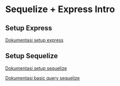 # Sequelize + Express Intro

## Setup Express
[Dokumentasi setup express](https://expressjs.com/en/starter/hello-world.html)

## Setup Sequelize
[Dokumentasi setup sequelize](https://sequelize.org/docs/v6/other-topics/migrations/)

[Dokumentasi basic query sequelize](https://sequelize.org/docs/v6/core-concepts/model-querying-basics/)